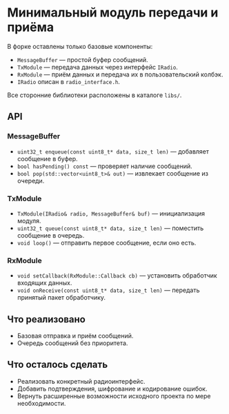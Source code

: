 # Минимальный модуль передачи и приёма

В форке оставлены только базовые компоненты:

- `MessageBuffer` — простой буфер сообщений.
- `TxModule` — передача данных через интерфейс `IRadio`.
- `RxModule` — приём данных и передача их в пользовательский колбэк.
- `IRadio` описан в `radio_interface.h`.

Все сторонние библиотеки расположены в каталоге `libs/`.

## API
### MessageBuffer
- `uint32_t enqueue(const uint8_t* data, size_t len)` — добавляет сообщение в буфер.
- `bool hasPending() const` — проверяет наличие сообщений.
- `bool pop(std::vector<uint8_t>& out)` — извлекает сообщение из очереди.

### TxModule
- `TxModule(IRadio& radio, MessageBuffer& buf)` — инициализация модуля.
- `uint32_t queue(const uint8_t* data, size_t len)` — поместить сообщение в очередь.
- `void loop()` — отправить первое сообщение, если оно есть.

### RxModule
- `void setCallback(RxModule::Callback cb)` — установить обработчик входящих данных.
- `void onReceive(const uint8_t* data, size_t len)` — передать принятый пакет обработчику.

## Что реализовано
- Базовая отправка и приём сообщений.
- Очередь сообщений без приоритета.

## Что осталось сделать
- Реализовать конкретный радиоинтерфейс.
- Добавить подтверждения, шифрование и кодирование ошибок.
- Вернуть расширенные возможности исходного проекта по мере необходимости.
